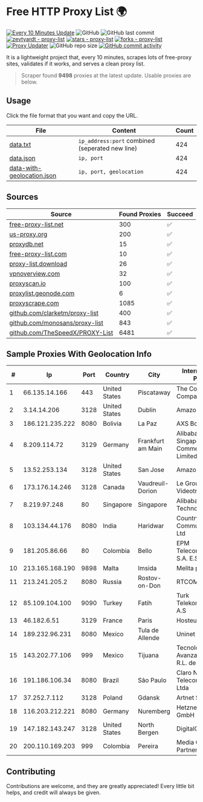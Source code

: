 
# Free HTTP Proxy List 🌍

[![Every 10 Minutes Update](https://github.com/mertguvencli/http-proxy-list/actions/workflows/main.yml/badge.svg?branch=main)](https://github.com/mertguvencli/http-proxy-list/actions/workflows/main.yml)
![GitHub](https://img.shields.io/github/license/mertguvencli/http-proxy-list)
![GitHub last commit](https://img.shields.io/github/last-commit/mertguvencli/http-proxy-list)
[![zevtyardt - proxy-list](https://img.shields.io/static/v1?label=zevtyardt&message=proxy-list&color=blue&logo=github)](https://github.com/zevtyardt/proxy-list "Go to GitHub repo")
[![stars - proxy-list](https://img.shields.io/github/stars/zevtyardt/proxy-list?style=social)](https://github.com/zevtyardt/proxy-list)
[![forks - proxy-list](https://img.shields.io/github/forks/zevtyardt/proxy-list?style=social)](https://github.com/zevtyardt/proxy-list)
[![Proxy Updater](https://github.com/zevtyardt/proxy-list/workflows/Proxy%20Updater/badge.svg)](https://github.com/zevtyardt/proxy-list/actions?query=workflow:"Proxy+Updater")
![GitHub repo size](https://img.shields.io/github/repo-size/zevtyardt/proxy-list)
[![GitHub commit activity](https://img.shields.io/github/commit-activity/m/zevtyardt/proxy-list?logo=commits)](https://github.com/zevtyardt/proxy-list/commits/main)

It is a lightweight project that, every 10 minutes, scrapes lots of free-proxy sites, validates if it works, and serves a clean proxy list.

> Scraper found **9498** proxies at the latest update. Usable proxies are below.

## Usage

Click the file format that you want and copy the URL.

|File|Content|Count|
|----|-------|-----|
|[data.txt](https://raw.githubusercontent.com/mertguvencli/http-proxy-list/main/proxy-list/data.txt)|`ip_address:port` combined (seperated new line)|424|
|[data.json](https://raw.githubusercontent.com/mertguvencli/http-proxy-list/main/proxy-list/data.json)|`ip, port`|424|
|[data-with-geolocation.json](https://raw.githubusercontent.com/mertguvencli/http-proxy-list/main/proxy-list/data-with-geolocation.json)|`ip, port, geolocation`|424|

## Sources

|Source|Found Proxies|Succeed|
|------|-------------|-------|
|[free-proxy-list.net](https://free-proxy-list.net)|300|✅|
|[us-proxy.org](https://www.us-proxy.org)|200|✅|
|[proxydb.net](http://proxydb.net)|15|✅|
|[free-proxy-list.com](https://free-proxy-list.com/?page=&port=&type%5B%5D=http&type%5B%5D=https&up_time=0&search=Search)|10|✅|
|[proxy-list.download](https://www.proxy-list.download/HTTP)|26|✅|
|[vpnoverview.com](https://vpnoverview.com/privacy/anonymous-browsing/free-proxy-servers)|32|✅|
|[proxyscan.io](https://www.proxyscan.io)|100|✅|
|[proxylist.geonode.com](https://proxylist.geonode.com/api/proxy-list?limit=300&page=1&sort_by=lastChecked&sort_type=desc&protocols=http,https)|6|✅|
|[proxyscrape.com](https://api.proxyscrape.com/v2/?request=displayproxies&protocol=http&timeout=10000&country=all&ssl=all&anonymity=all)|1085|✅|
|[github.com/clarketm/proxy-list](https://raw.githubusercontent.com/clarketm/proxy-list/master/proxy-list-raw.txt)|400|✅|
|[github.com/monosans/proxy-list](https://raw.githubusercontent.com/monosans/proxy-list/main/proxies/http.txt)|843|✅|
|[github.com/TheSpeedX/PROXY-List](https://raw.githubusercontent.com/TheSpeedX/PROXY-List/master/http.txt)|6481|✅|


## Sample Proxies With Geolocation Info

|#|Ip|Port|Country|City|Internet Service Provider|
|-|--|----|-------|----|-------------------------|
|1|66.135.14.166|443|United States|Piscataway|The Constant Company, LLC|
|2|3.14.14.206|3128|United States|Dublin|Amazon.com, Inc.|
|3|186.121.235.222|8080|Bolivia|La Paz|AXS Bolivia S. A.|
|4|8.209.114.72|3129|Germany|Frankfurt am Main|Alibaba.com Singapore E-Commerce Private Limited|
|5|13.52.253.134|3128|United States|San Jose|Amazon.com, Inc.|
|6|173.176.14.246|3128|Canada|Vaudreuil-Dorion|Le Groupe Videotron Ltee|
|7|8.219.97.248|80|Singapore|Singapore|Alibaba (US) Technology Co., Ltd.|
|8|103.134.44.176|8080|India|Haridwar|Countrylink Communiction Pvt Ltd|
|9|181.205.86.66|80|Colombia|Bello|EPM Telecomunicaciones S.A. E.S.P.|
|10|213.165.168.190|9898|Malta|Imsida|Melita plc|
|11|213.241.205.2|8080|Russia|Rostov-on-Don|RTCOMM-YUG|
|12|85.109.104.100|9090|Turkey|Fatih|Turk Telekomunikasyon A.S|
|13|46.182.6.51|3129|France|Paris|Hosteur SAS|
|14|189.232.96.231|8080|Mexico|Tula de Allende|Uninet S.A. de C.V.|
|15|143.202.77.106|999|Mexico|Tijuana|Tecnologías Avanzadas S. de R.L. de C.V.|
|16|191.186.106.34|8080|Brazil|São Paulo|Claro NXT Telecomunicacoes Ltda|
|17|37.252.7.112|3128|Poland|Gdansk|Artnet Sp. z o.o.|
|18|116.203.212.221|8080|Germany|Nuremberg|Hetzner Online GmbH|
|19|147.182.143.247|3128|United States|North Bergen|DigitalOcean, LLC|
|20|200.110.169.203|999|Colombia|Pereira|Media Commerce Partners S.A|



## Contributing

Contributions are welcome, and they are greatly appreciated! Every
little bit helps, and credit will always be given.

